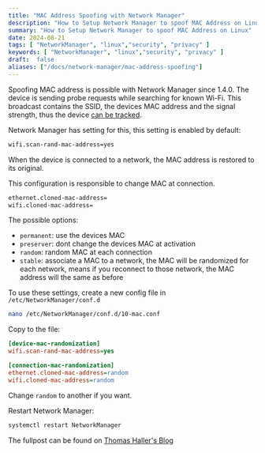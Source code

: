 ```yaml
---
title: "MAC Address Spoofing with Network Manager"
description: "How to Setup Network Manager to spoof MAC Address on Linux"
summary: "How to Setup Network Manager to spoof MAC Address on Linux"
date: 2024-08-21
tags: [ "NetworkManager", "linux","security", "privacy" ]
keywords: [ "NetworkManager", "linux","security", "privacy" ]
draft:  false
aliases: ["/docs/network-manager/mac-address-spoofing"]
---
```


Spoofing MAC address is possible with Network Manager since 1.4.0.
The device is sending probe requests while searching for known Wi-Fi.
This broadcast contains the SSID, the devices MAC address and the signal strength, thus the device [can be tracked][1].

Network Manager has setting for this, this setting is enabled by default:

```bash
wifi.scan-rand-mac-address=yes
```

When the device is connected to a network, the MAC address is restored to its original.

This configuration is responsible to change MAC at connection.

```bash
ethernet.cloned-mac-address=
wifi.cloned-mac-address=
```

The possible options:

- `permanent`: use the devices MAC
- `preserver`: dont change the devices MAC at activation
- `random`: random MAC at each connection
- `stable`: associate a MAC to a network, the MAC will be randomized for each network, means if you reconnect to those network, the MAC address will the same as before


To use these settings, create a new config file in `/etc/NetworkManager/conf.d`

```bash
nano /etc/NetworkManager/conf.d/10-mac.conf
```

Copy to the file:

```ini title="/etc/NetworkManager/conf.d/10-mac.conf"
[device-mac-randomization]
wifi.scan-rand-mac-address=yes

[connection-mac-randomization]
ethernet.cloned-mac-address=random
wifi.cloned-mac-address=random
```

Change `random` to another if you want.

Restart Network Manager:

```bash
systemctl restart NetworkManager
```

The fullpost can be found on [Thomas Haller's Blog][2]

[1]: https://www.freecodecamp.org/news/tracking-analyzing-over-200-000-peoples-every-step-at-mit-e736a507ddbf/
[2]: https://blogs.gnome.org/thaller/2016/08/26/mac-address-spoofing-in-networkmanager-1-4-0/
